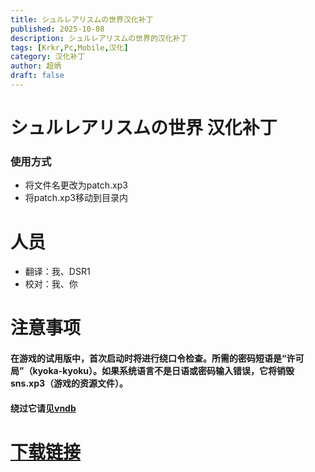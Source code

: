 ```yaml
---
title: シュルレアリスムの世界汉化补丁
published: 2025-10-08
description: シュルレアリスムの世界的汉化补丁
tags: [Krkr,Pc,Mobile,汉化]
category: 汉化补丁
author: 超炳
draft: false
---
```


# シュルレアリスムの世界 汉化补丁
### 使用方式
- 将文件名更改为patch.xp3
- 将patch.xp3移动到目录内

# 人员
- 翻译：我、DSR1
- 校对：我、你

# 注意事项
#### 在游戏的试用版中，首次启动时将进行绕口令检查。所需的密码短语是“许可局”（kyoka-kyoku）。如果系统语言不是日语或密码输入错误，它将销毁sns.xp3（游戏的资源文件）。
#### 绕过它请见[vndb](vndb.org/v55818)

# [下载链接](https://www.123684.com/s/FrLAjv-LF2X)
